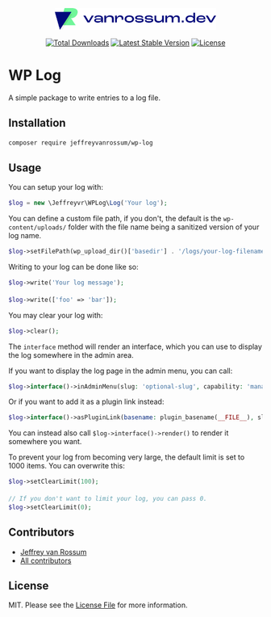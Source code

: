 <p align="center"><a href="https://vanrossum.dev" target="_blank"><img src="https://raw.githubusercontent.com/jeffreyvr/vanrossum.dev-art/main/logo.svg" width="320" alt="vanrossum.dev Logo"></a></p>

<p align="center">
<a href="https://packagist.org/packages/jeffreyvanrossum/wp-log"><img src="https://img.shields.io/packagist/dt/jeffreyvanrossum/wp-log" alt="Total Downloads"></a>
<a href="https://packagist.org/packages/jeffreyvanrossum/wp-log"><img src="https://img.shields.io/packagist/v/jeffreyvanrossum/wp-log" alt="Latest Stable Version"></a>
<a href="https://packagist.org/packages/jeffreyvanrossum/wp-log"><img src="https://img.shields.io/packagist/ljeffreyvanrossum/wp-log" alt="License"></a>
</p>

# WP Log

A simple package to write entries to a log file.

## Installation

```bash
composer require jeffreyvanrossum/wp-log
```

## Usage

You can setup your log with:

```php
$log = new \Jeffreyvr\WPLog\Log('Your log');
```

You can define a custom file path, if you don't, the default is the `wp-content/uploads/` folder with the file name being a sanitized version of your log name.

```php
$log->setFilePath(wp_upload_dir()['basedir'] . '/logs/your-log-filename.log');
```

Writing to your log can be done like so:

```php
$log->write('Your log message');

$log->write(['foo' => 'bar']);
```

You may clear your log with:

```php
$log->clear();
```

The `interface` method will render an interface, which you can use to display the log somewhere in the admin area.

If you want to display the log page in the admin menu, you can call:

```php
$log->interface()->inAdminMenu(slug: 'optional-slug', capability: 'manage_options');
```

Or if you want to add it as a plugin link instead:

```php
$log->interface()->asPluginLink(basename: plugin_basename(__FILE__), slug: 'optional-slug');
```

You can instead also call `$log->interface()->render()` to render it somewhere you want.

To prevent your log from becoming very large, the default limit is set to 1000 items. You can overwrite this:

```php
$log->setClearLimit(100);

// If you don't want to limit your log, you can pass 0.
$log->setClearLimit(0);
```

## Contributors
* [Jeffrey van Rossum](https://github.com/jeffreyvr)
* [All contributors](https://github.com/jeffreyvr/wp-log/graphs/contributors)

## License
MIT. Please see the [License File](/LICENSE) for more information.
